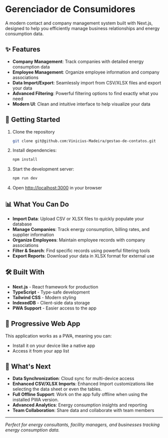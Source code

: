 # Gerenciador de Consumidores

A modern contact and company management system built with Next.js, designed to help you efficiently manage business relationships and energy consumption data.

## ✨ Features

- **Company Management**: Track companies with detailed energy consumption data
- **Employee Management**: Organize employee information and company associations
- **Data Import/Export**: Seamlessly import from CSV/XLSX files and export your data
- **Advanced Filtering**: Powerful filtering options to find exactly what you need
- **Modern UI**: Clean and intuitive interface to help visualize your data

## 🚀 Getting Started

1. Clone the repository

   ```sh
   git clone git@github.com:Vinicius-Madeira/gestao-de-contatos.git
   ```

2. Install dependencies:
   ```sh
   npm install
   ```
3. Start the development server:
   ```sh
   npm run dev
   ```
4. Open [http://localhost:3000](http://localhost:3000) in your browser

## 📊 What You Can Do

- **Import Data**: Upload CSV or XLSX files to quickly populate your database
- **Manage Companies**: Track energy consumption, billing rates, and supplier information
- **Organize Employees**: Maintain employee records with company associations
- **Filter & Search**: Find specific records using powerful filtering tools
- **Export Reports**: Download your data in XLSX format for external use

## 🛠️ Built With

- **Next.js** - React framework for production
- **TypeScript** - Type-safe development
- **Tailwind CSS** - Modern styling
- **IndexedDB** - Client-side data storage
- **PWA Support** - Easier access to the app

## 📱 Progressive Web App

This application works as a PWA, meaning you can:

- Install it on your device like a native app
- Access it from your app list

## 🔮 What's Next

- **Data Synchronization**: Cloud sync for multi-device access
- **Enhanced CSV/XLSX Imports**: Enhanced Import customizations like selecting the data sheet or even the tables.
- **Full Offline Support**: Work on the app fully offline when using the installed PWA version.
- **Advanced Analytics**: Energy consumption insights and reporting
- **Team Collaboration**: Share data and collaborate with team members

---

_Perfect for energy consultants, facility managers, and businesses tracking energy consumption data._
